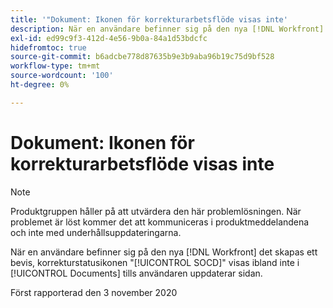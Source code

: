 ```yaml
---
title: '"Dokument: Ikonen för korrekturarbetsflöde visas inte'
description: När en användare befinner sig på den nya [!DNL Workfront] Ibland visas inte korrekturstatusikonen "SOCD" i listan Dokument förrän användaren uppdaterar sidan.
exl-id: ed99c9f3-412d-4e56-9b0a-84a1d53bdcfc
hidefromtoc: true
source-git-commit: b6adcbe778d87635b9e3b9aba96b19c75d9bf528
workflow-type: tm+mt
source-wordcount: '100'
ht-degree: 0%

---
```


# Dokument: Ikonen för korrekturarbetsflöde visas inte

<!--Converted to story-->

>[!NOTE]
>
>Produktgruppen håller på att utvärdera den här problemlösningen. När problemet är löst kommer det att kommuniceras i produktmeddelandena och inte med underhållsuppdateringarna.

När en användare befinner sig på den nya [!DNL Workfront] det skapas ett bevis, korrekturstatusikonen &quot;[!UICONTROL SOCD]&quot; visas ibland inte i [!UICONTROL Documents] tills användaren uppdaterar sidan.

Först rapporterad den 3 november 2020
